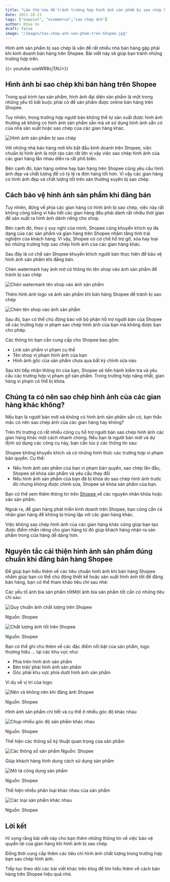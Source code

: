 ```yaml
---
title: "Làm thế nào để tránh trường hợp hình ảnh sản phẩm bị sao chép khi bán hàng trên Shopee?"
date: 2021-10-23
tags: ["onpoint", "ecommerce","sao chép ảnh"]
author: Khoa Vo
draft: false
image: "/images/Sao-chep-anh-san-pham-tren-Shopee.jpg"
---
```


Hình ảnh sản phẩm bị sao chép là vấn đề rất nhiều nhà bán hàng gặp phải khi kinh doanh bán hàng trên Shopee. Bài viết này sẽ giúp bạn tránh những trường hợp trên.

{{< youtube uoeWR8cjTAU>}}


## Hình ảnh bi sao chép khi bán hàng trên Shopee

Trong quá trình tạo sản phẩm, hình ảnh đại diện sản phẩm là một trong những yếu tố bắt buộc phải có để sản phẩm được online bán hàng trên Shopee.

Tuy nhiên, trong trường hợp người bán không thể tự sản xuất được hình ảnh thường sẽ không có hình ảnh sản phẩm sẵn mà sẽ sử dụng hình ảnh sẵn có của nhà sản xuất hoặc sao chép của các gian hàng khác.

![Hình ảnh sản phẩm bị sao chép](/images/Hinh-anh-san-pham-bi-sao-chep.jpg)

Với những nhà bán hàng mới khi bắt đầu kinh doanh trên Shopee, việc chuẩn bị hình ảnh là một rào cản rất lớn vì vậy việc sao chép hình ảnh của các gian hàng lẫn nhau diễn ra rất phổ biến.

Bên cạnh đó, bán hàng online hay bán hàng trên Shopee cũng yêu cầu hình ảnh đẹp và chất lượng để có tỷ lệ ra đơn hàng tốt hơn. Vì vậy các gian hàng có hình ảnh đẹp và chất lượng tốt trên sàn thường xuyên bị sao chép.

## Cách bảo vệ hình ảnh sản phẩm khi đăng bán

Tuy nhiên, đứng về phía các gian hàng có hình ảnh bị sao chép, việc này rất không công bằng vì hầu hết các gian hàng đều phải dành rất nhiều thời gian để sản xuất ra hình ảnh dành riêng cho shop.

Bên cạnh đó, theo ý suy nghĩ của mình, Shopee cũng khuyến khích sự đa dạng của các sản phẩm và gian hàng trên Shopee nhằm tăng tính trải nghiệm của khách hàng. Vì vậy, Shopee có cơ chế hỗ trợ gỡ, xóa hay loại bỏ những trường hợp sao chép hình ảnh của các gian hàng khác.

Sau đây là cơ chế sàn Shopee khuyến khích người bán thực hiện để bảo vệ hình ảnh sản phẩm khi đăng bán.

Chèn watermark hay ảnh mờ có thông tin tên shop vào ảnh sản phẩm để tránh bị sao chép

![Chèn watermark tên shop vào ảnh sản phẩm](/images/Chen-watermark-ten-shop-vao-anh-san-pham.png)

Thêm hình ảnh logo và ảnh sản phẩm khi bán hàng Shopee để tránh bị sao chép

![Chèn tên shop vào ảnh sản phẩm](/images/Anh-co-ten-shop-khong-bi-sao-chep.jpg)


Sau đó, bạn có thể chủ động báo với bộ phận hỗ trợ người bán của Shopee về các trường hợp vi phạm sao chép hình ảnh của bạn mà không được bạn cho phép. 

Các thông tin bạn cần cung cấp cho Shopee bao gồm:

- Link sản phẩm vi phạm cụ thể
- Tên shop vi phạm hình ảnh của bạn
- Hình ảnh gốc của sản phẩm chưa qua bất kỳ chỉnh sửa nào

Sau khi tiếp nhận thông tin của bạn, Shopee sẽ tiến hành kiểm tra và yêu cầu các trường hợp vị phạm gỡ sản phẩm. Trong trường hợp nặng nhất, gian hàng vi phạm có thể bị khóa.

## Chúng ta có nên sao chép hình ảnh của các gian hàng khác không?

Nếu bạn là người bán mới và không có hình ảnh sản phẩm sẵn có, bạn thắc mắc có nên sao chép ảnh của các gian hàng hay không?

Trên thị trường có rất nhiều công cụ hỗ trợ người bán sao chép hình ảnh các gian hàng khác một cách nhanh chóng. Nếu bạn là người bán mới và dự định sử dụng các công cụ này, bạn cần lưu ý các thông tin sau:

Shopee không khuyến khích và có những hình thức các trường hợp vi phạm bản quyền. Cụ thể:

- Nếu hình ảnh sản phẩm của bạn vi phạm bản quyền, sao chép lần đầu, Shopee sẽ khóa sản phẩm và yêu cầu thay đổi
- Nếu hình ảnh sản phẩm của bạn đã bị khóa do sao chép hình ảnh trước đó nhưng không được chỉnh sửa, Shopee sẽ khóa sản phẩm của bạn.

Bạn có thể xem thêm thông tin trên [Shopee ](https://help.shopee.vn/s/article/Những-nguyên-nhân-khóa-hoặc-xóa-sản-phẩm-liên-quan-hình-ảnh-không-phù-hợp-1542942683972)về các nguyên nhân khóa hoặc xáo sản phẩm.

Ngoài ra, để gian hàng phát triển kinh doanh trên Shopee, bạn cũng cần cá nhân gian hàng để không bị trùng lặp với các gian hàng khác. 

Việc không sao chép hình ảnh của các gian hàng khác cũng giúp bạn tạo được điểm nhấn riêng cho gian hàng từ đó giúp khách hàng nhận ra sản phẩm trong cửa hàng dễ dàng hơn.

## Nguyên tắc cải thiện hình ảnh sản phẩm đúng chuẩn khi đăng bán hàng Shopee

Để giúp bạn hiểu thêm về các tiêu chuẩn hình ảnh khi bán hàng Shopee nhằm giúp bạn có thể chủ động thiết kế hoặc sản xuất hình ảnh tốt để đăng bán hàng, bạn có thể tham khảo tiêu chí sau nhé:

Các yếu tố ảnh bìa sản phẩm tốtMột ảnh bìa sản phẩm tốt cần có những tiêu chí sau:

![Quy chuẩn ảnh chất lượng trên Shopee](/images/Quy-chuan-anh-chat-luong-tren-Shopee.png)

Nguồn: Shopee

![Chất lượng ảnh tốt trên Shopee](/images/Chat-luong-anh-tot-tren-Shopee.png)

Nguồn: Shopee


Bạn có thể ghi chú thêm về các đặc điểm nổi bật của sản phẩm, logo thương hiệu … tại các khu vực như:

- Phía trên hình ảnh sản phẩm
- Bên trái/ phải hình ảnh sản phẩm
- Góc phải khu vực phía dưới hình ảnh sản phẩm

Ví dụ về vị trí của logo:

![Nên và không nên khi đăng ảnh Shopee](/images/Nen-va-khong-nen-khi-dang-anh-shopee.png)

Nguồn: Shopee

Hình ảnh sản phẩm chi tiết và cụ thể ở nhiều góc độ khác nhau

![Chụp nhiều góc độ sản phẩm khác nhau](/images/Chup-nhieu-goc-do-san-pham.png)

Nguồn: Shopee

Thể hiện các thông số kỹ thuật quan trọng của sản phẩm

![Các thông số sản phẩm](/images/Cac-thong-so-san-pham.png)
Nguồn: Shopee

Giúp khách hàng hình dung cách sử dụng sản phẩm

![Mô tả công dụng sản phẩm](/images/Mo-ta-cong-dung-san-pham.png)

Nguồn: Shopee



Thể hiện nhiều phân loại khác nhau của sản phẩm

![Các loại sản phẩm khác nhau](/images/Cac-loai-san-pham.png)

Nguồn: Shopee



## Lời kết

Hi vọng rằng bài viết này cho bạn thêm những thông tin về việc bảo vệ quyền lợi của gian hàng khi hình ảnh bị sao chép.

Đồng thời cung cấp thêm các tiêu chí hình ảnh chất lượng trong trường hợp bạn sao chép hình ảnh.

Tiếp tục theo dõi các bài viết khác trên blog để tìm hiểu thêm về cách bán hàng trên Shopee hiệu quả nhé.
